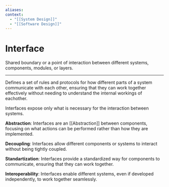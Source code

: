 ```yaml
---
aliases:
context:
  - "[[System Design]]"
  - "[[Software Design]]"
---
```


# Interface

Shared boundary or a point of interaction between different systems, components, modules, or layers.

---

Defines a set of rules and protocols for how different parts of a system communicate with each other, ensuring that they can work together effectively without needing to understand the internal workings of eachother.

Interfaces expose only what is necessary for the interaction between systems.

**Abstraction**: Interfaces are an [[Abstraction]] between components, focusing on what actions can be performed rather than how they are implemented.

**Decoupling**: Interfaces allow different components or systems to interact without being tightly coupled.

**Standartization**: Interfaces provide a standardized way for components to communicate, ensuring that they can work together.

**Interoperability**: Interfaces enable different systems, even if developed independently, to work together seamlessly.
